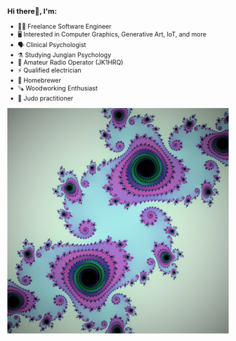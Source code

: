 ### Hi there👋, I'm:

- 👨‍💻 Freelance Software Engineer
- 🖥️ Interested in Computer Graphics, Generative Art, IoT, and more
- 🗣️ Clinical Psychologist
- ⚗️ Studying Jungian Psychology
- 📡 Amateur Radio Operator (JK1HRQ)
- ⚡ Qualified electrician
- 🍺 Homebrewer
- 🪚 Woodworking Enthusiast
- 🥋 Judo practitioner

![JuliaSet](julia.png)
